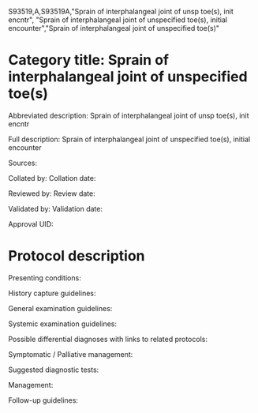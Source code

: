 S93519,A,S93519A,"Sprain of interphalangeal joint of unsp toe(s), init encntr", "Sprain of interphalangeal joint of unspecified toe(s), initial encounter","Sprain of interphalangeal joint of unspecified toe(s)"
# Category title: Sprain of interphalangeal joint of unspecified toe(s)

Abbreviated description: Sprain of interphalangeal joint of unsp toe(s), init encntr

Full description: Sprain of interphalangeal joint of unspecified toe(s), initial encounter

Sources:

Collated by:
Collation date:

Reviewed by:
Review date:

Validated by:
Validation date:

Approval UID:

# Protocol description

Presenting conditions:

History capture guidelines:

General examination guidelines:

Systemic examination guidelines:

Possible differential diagnoses with links to related protocols:

Symptomatic / Palliative management:

Suggested diagnostic tests:

Management:

Follow-up guidelines:
